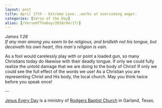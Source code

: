 ```yaml
---
layout: post
title: April 17th - Extreme Love...works at overcoming anger.
categories: [Verse of the Day]
alias: [/VerseOfTheDay/2010/04/17/]
---
```


_James 1:26  
If any man among you seem to be religious, and bridleth not his
tongue, but deceiveth his own heart, this man's religion is vain._

As a fool would carelessly play with or point a loaded gun, so many
Christians today do likewise with their deadly tongue. If only we
could fully realize the untold damage that we are doing to the body
of Christ! If only we could see the full effect of the words we use!
As a Christian you are representing Christ and His body, the local
church. May you think twice before you speak once!

 --

<a href=http://jesuseveryday.net>Jesus Every Day</a> is a ministry of <a href=http://rodgersbaptist.net>Rodgers Baptist Church</a> in Garland, Texas.
